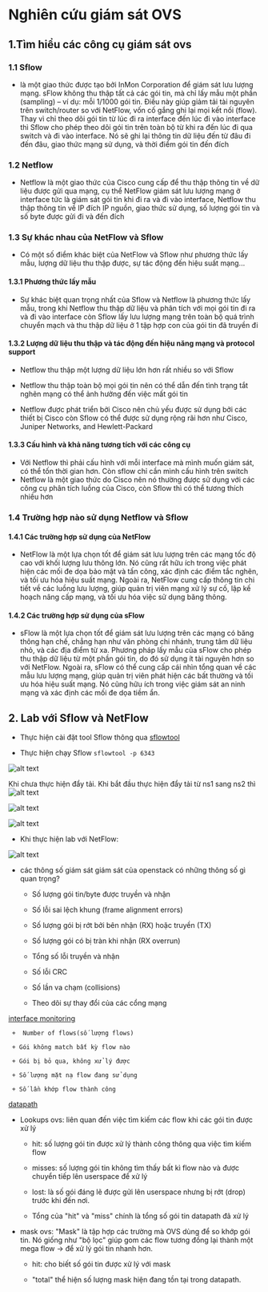 # Nghiên cứu giám sát OVS

## 1.Tìm hiểu các công cụ giám sát ovs

### 1.1 Sflow 

 - là một giao thức được tạo bởi InMon Corporation để giám sát lưu lượng mạng. sFlow không thu thập tất cả các gói tin, mà chỉ lấy mẫu một phần (sampling) – ví dụ: mỗi 1/1000 gói tin. Điều này giúp giảm tải tài nguyên trên switch/router so với NetFlow, vốn cố gắng ghi lại mọi kết nối (flow). Thay vì chỉ theo dõi gói tin từ lúc đi ra interface đến lúc đi vào interface thì Sflow cho phép theo dõi gói tin trên toàn bộ từ khi ra đến lúc đi qua switch và đi vào interface. Nó sẽ ghi lại thông tin dữ liệu đến từ đâu đi đến đâu, giao thức mạng sử dụng, và thời điểm gói tin đến đích

### 1.2 Netflow

 - Netflow là một giao thức của Cisco cung cấp để thu thập thông tin về dữ liệu được gửi qua mạng, cụ thể NetFlow giám sát lưu lượng mạng ở interface tức là giám sát gói tin khi đi ra và đi vào interface, Netflow thu thập thông tin về IP đích IP nguồn, giao thức sử dụng, số lượng gói tin và số byte được gửi đi và đến đích 

### 1.3 Sự khác nhau của NetFlow và Sflow

 - Có một số điểm khác biệt của NetFlow và Sflow như phương thức lấy mẫu, lượng dữ liệu thu thập được, sự tác động đến hiệu suất mạng...

#### 1.3.1 Phương thức lấy mẫu 

 - Sự khác biệt quan trọng nhất của Sflow và Netflow là phương thức lấy mẫu, trong khi Netflow thu thập dữ liệu và phân tích với mọi gói tin đi ra và đi vào interface còn Sflow lấy lưu lượng mạng trên toàn bộ quá trình chuyển mạch và thu thập dữ liệu ở 1 tập hợp con của gói tin đã truyền đi 

#### 1.3.2 Lượng dữ liệu thu thập và tác động đến hiệu năng mạng và protocol support

 - Netflow thu thập một lượng dữ liệu lớn hơn rất nhiều so với Sflow

 - Netflow thu thập toàn bộ mọi gói tin nên có thể dẫn đến tình trạng tắt nghẽn mạng có thể ảnh hưởng đến việc mất gói tin

 - Netflow được phát triển bởi Cisco nên chủ yếu được sử dụng bởi các thiết bị Cisco còn Sflow có thể được sử dụng rộng rãi hơn như Cisco, Juniper Networks, and Hewlett-Packard

#### 1.3.3 Cấu hình và khả năng tương tích với các công cụ 

 - Với Netflow thì phải cấu hình với mỗi interface mà mình muốn giám sát, có thể tốn thời gian hơn. Còn sflow chỉ cần mình cấu hình trên switch
 - Netflow là một giao thức do Cisco nên nó thường được sử dụng với các công cụ phân tích luồng của Cisco, còn Sflow thì có thể tương thích nhiều hơn

### 1.4 Trường hợp nào sử dụng Netflow và Sflow

#### 1.4.1 Các trường hợp sử dụng của NetFlow
 
 - NetFlow là một lựa chọn tốt để giám sát lưu lượng trên các mạng tốc độ cao với khối lượng lưu thông lớn. Nó cũng rất hữu ích trong việc phát hiện các mối đe dọa bảo mật và tấn công, xác định các điểm tắc nghẽn, và tối ưu hóa hiệu suất mạng. Ngoài ra, NetFlow cung cấp thông tin chi tiết về các luồng lưu lượng, giúp quản trị viên mạng xử lý sự cố, lập kế hoạch nâng cấp mạng, và tối ưu hóa việc sử dụng băng thông.

#### 1.4.2 Các trường hợp sử dụng của sFlow

 - sFlow là một lựa chọn tốt để giám sát lưu lượng trên các mạng có băng thông hạn chế, chẳng hạn như văn phòng chi nhánh, trung tâm dữ liệu nhỏ, và các địa điểm từ xa. Phương pháp lấy mẫu của sFlow cho phép thu thập dữ liệu từ một phần gói tin, do đó sử dụng ít tài nguyên hơn so với NetFlow. Ngoài ra, sFlow có thể cung cấp cái nhìn tổng quan về các mẫu lưu lượng mạng, giúp quản trị viên phát hiện các bất thường và tối ưu hóa hiệu suất mạng. Nó cũng hữu ích trong việc giám sát an ninh mạng và xác định các mối đe dọa tiềm ẩn.

## 2. Lab với Sflow và NetFlow

 - Thực hiện cài đặt tool Sflow thông qua [sflowtool](https://github.com/sflow/sflowtool)

 - Thực hiện chạy Sflow `sflowtool -p 6343`

  ![alt text](../image/Sflow.png)

 Khi chưa thực hiện đẩy tải. Khi bắt đầu thực hiện đẩy tải từ ns1 sang ns2 thì 
 ![alt text](../image/Sflow1.png)
 
 ![alt text](../image/Sflow2.png)

 ![alt text](../image/Sflow3.png)


 - Khi thực hiện lab với NetFlow:

  ![alt text](../image/NetFlow.png)


 - các thông số giám sát giám sát của openstack có những thông số gì quan trọng?
  
     + Số lượng gói tin/byte được truyền và nhận

     + Số lỗi sai lệch khung (frame alignment errors)

     + Số lượng gói bị rớt bởi bên nhận (RX) hoặc truyền (TX)

     + Số lượng gói có bị tràn khi nhận (RX overrun)

     + Tổng số lỗi truyền và nhận 

     + Số lỗi CRC 

     + Số lần va chạm (collisions)

     + Theo dõi sự thay đổi của các cổng mạng

 [interface monitoring](https://builders.intel.com/docs/intel-platform-service-assurance-open-vswitch-interface-monitoring.pdf)

     +  Number of flows(số lượng flows)

     + Gói không match bất kỳ flow nào 

     + Gói bị bỏ qua, không xử lý được

     + Số lượng mặt nạ flow đang sử dụng

     + Số lần khớp flow thành công 

   [datapath](https://github.com/digitalocean/openvswitch_exporter)


 - Lookups ovs: liên quan đến việc tìm kiếm các flow khi các gói tin được xử lý

     + hit: số lượng gói tin được xử lý thành công thông qua việc tìm kiếm flow

     + misses: số lượng gói tin không tìm thấy bất kì flow nào và được chuyển tiếp lên userspace để xử lý 

     + lost: là số gói đáng lẽ được gửi lên userspace nhưng bị rớt (drop) trước khi đến nơi.

     + Tổng của "hit" và "miss" chính là tổng số gói tin datapath đã xử lý

 - mask ovs: "Mask" là tập hợp các trường mà OVS dùng để so khớp gói tin. Nó giống như "bộ lọc" giúp gom các flow tương đồng lại thành một mega flow → để xử lý gói tin nhanh hơn.

     + hit: cho biết số gói tin được xử lý với mask  

     + "total" thể hiện số lượng mask hiện đang tồn tại trong datapath.




 








